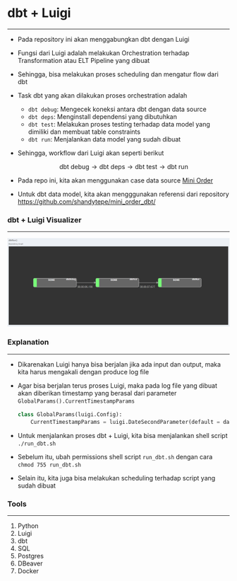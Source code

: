 # **dbt + Luigi**
---

- Pada repository ini akan menggabungkan dbt dengan Luigi
- Fungsi dari Luigi adalah melakukan Orchestration terhadap Transformation atau ELT Pipeline yang dibuat
- Sehingga, bisa melakukan proses scheduling dan mengatur flow dari dbt
- Task dbt yang akan dilakukan proses orchestration adalah
    - `dbt debug`: Mengecek koneksi antara dbt dengan data source
    - `dbt deps`: Menginstall dependensi yang dibutuhkan
    - `dbt test`: Melakukan proses testing terhadap data model yang dimiliki dan membuat table constraints
    - `dbt run`: Menjalankan data model yang sudah dibuat

- Sehingga, workflow dari Luigi akan seperti berikut

    $$\text{dbt debug}\longrightarrow \text{dbt deps}\longrightarrow \text{dbt test}\longrightarrow \text{dbt run}$$

- Pada repo ini, kita akan menggunakan case data source [Mini Order](https://github.com/ihdarsyd/mini-order/)
- Untuk dbt data model, kita akan mengggunakan referensi dari repository https://github.com/shandytepe/mini_order_dbt/
   
### **dbt + Luigi Visualizer**
---

![luigi_dbt_workflow](assets/luigi_dbt_workflow.png)

### **Explanation**
---

- Dikarenakan Luigi hanya bisa berjalan jika ada input dan output, maka kita harus mengakali dengan produce log file
- Agar bisa berjalan terus proses Luigi, maka pada log file yang dibuat akan diberikan timestamp yang berasal dari parameter `GlobalParams().CurrentTimestampParams`

    ```python
    class GlobalParams(luigi.Config):
        CurrentTimestampParams = luigi.DateSecondParameter(default = datetime.datetime.now())
    ```
- Untuk menjalankan proses dbt + Luigi, kita bisa menjalankan shell script `./run_dbt.sh`
- Sebelum itu, ubah permissions shell script `run_dbt.sh` dengan cara `chmod 755 run_dbt.sh`
- Selain itu, kita juga bisa melakukan scheduling terhadap script yang sudah dibuat

### **Tools**
---

1. Python
2. Luigi
3. dbt
4. SQL
5. Postgres
6. DBeaver
7. Docker